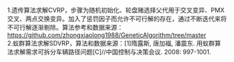 1.遗传算法求解CVRP，步骤为随机初始化、轮盘赌选择父代用于交叉变异、PMX交叉、两点交换变异。加入了惩罚因子而允许不可行解的存在，通过不断迭代来将不可行解逐渐剔除。算法参考和数据来源：https://github.com/zhongxiaolong1988/GeneticAlgorithm/tree/master  
2.蚁群算法求解SDVRP，算法和数据来源：[1]隋露斯, 唐加福, 潘震东. 用蚁群算法求解需求可拆分车辆路径问题[C]//中国控制与决策会议. 2008: 997-1001.

